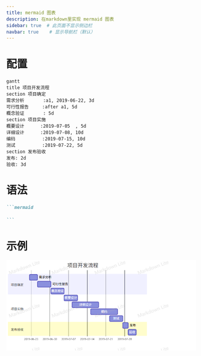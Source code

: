 ```yaml
---
title: mermaid 图表
description: 在markdown里实现 mermaid 图表
sidebar: true  # 此页面不显示侧边栏
navbar: true    # 显示导航栏（默认）
---
```



# 配置
```plaintext
gantt
title 项目开发流程
section 项目确定
需求分析       :a1, 2019-06-22, 3d
可行性报告     :after a1, 5d
概念验证       : 5d
section 项目实施
概要设计      :2019-07-05  , 5d
详细设计      :2019-07-08, 10d
编码          :2019-07-15, 10d
测试          :2019-07-22, 5d
section 发布验收
发布: 2d
验收: 3d
```

# 语法
````markdown
```mermaid

```
````


# 示例
![mermaid](/mermaid.png)
